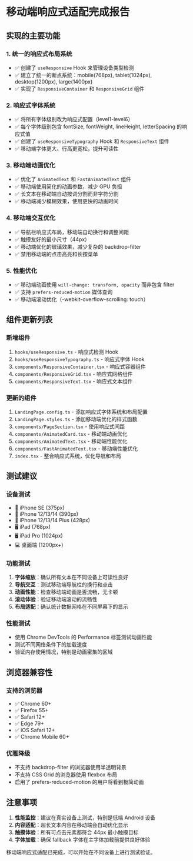 # 移动端响应式适配完成报告

## 实现的主要功能

### 1. 统一的响应式布局系统
- ✅ 创建了 `useResponsive` Hook 来管理设备类型检测
- ✅ 建立了统一的断点系统：mobile(768px), tablet(1024px), desktop(1200px), large(1400px)
- ✅ 实现了 `ResponsiveContainer` 和 `ResponsiveGrid` 组件

### 2. 响应式字体系统
- ✅ 将所有字体级别改为响应式配置（level1-level6）
- ✅ 每个字体级别包含 fontSize, fontWeight, lineHeight, letterSpacing 的响应式值
- ✅ 创建了 `useResponsiveTypography` Hook 和 `ResponsiveText` 组件
- ✅ 移动端字体更大、行高更宽松，提升可读性

### 3. 移动端动画优化
- ✅ 优化了 `AnimatedText` 和 `FastAnimatedText` 组件
- ✅ 移动端使用简化的动画参数，减少 GPU 负担
- ✅ 长文本在移动端自动按词分割而非字符分割
- ✅ 移动端减少模糊效果，使用更快的动画时间

### 4. 移动端交互优化
- ✅ 导航栏响应式布局，移动端自动换行和调整间距
- ✅ 触摸友好的最小尺寸（44px）
- ✅ 移动端优化的玻璃效果，减少复杂的 backdrop-filter
- ✅ 禁用移动端的点击高亮和长按菜单

### 5. 性能优化
- ✅ 移动端动画使用 `will-change: transform, opacity` 而非包含 filter
- ✅ 支持 `prefers-reduced-motion` 媒体查询
- ✅ 移动端滚动优化（-webkit-overflow-scrolling: touch）

## 组件更新列表

### 新增组件
1. `hooks/useResponsive.ts` - 响应式检测 Hook
2. `hooks/useResponsiveTypography.ts` - 响应式字体 Hook  
3. `components/ResponsiveContainer.tsx` - 响应式容器组件
4. `components/ResponsiveGrid.tsx` - 响应式网格组件
5. `components/ResponsiveText.tsx` - 响应式文本组件

### 更新的组件
1. `LandingPage.config.ts` - 添加响应式字体系统和布局配置
2. `LandingPage.styles.ts` - 添加移动端优化的样式函数
3. `components/PageSection.tsx` - 使用响应式间距
4. `components/AnimatedCard.tsx` - 移动端动画优化
5. `components/AnimatedText.tsx` - 移动端性能优化
6. `components/FastAnimatedText.tsx` - 移动端性能优化
7. `index.tsx` - 整合响应式系统，优化导航和布局

## 测试建议

### 设备测试
- 📱 iPhone SE (375px)
- 📱 iPhone 12/13/14 (390px) 
- 📱 iPhone 12/13/14 Plus (428px)
- 🖥️ iPad (768px)
- 🖥️ iPad Pro (1024px)
- 💻 桌面端 (1200px+)

### 功能测试
1. **字体缩放**：确认所有文本在不同设备上可读性良好
2. **导航交互**：测试移动端导航栏的换行和点击
3. **动画性能**：检查移动端动画是否流畅，无卡顿
4. **滚动体验**：验证移动端滚动的流畅性
5. **布局适配**：确认统计数据网格在不同屏幕下的显示

### 性能测试
- 使用 Chrome DevTools 的 Performance 标签测试动画性能
- 测试不同网络条件下的加载速度
- 验证内存使用情况，特别是动画密集的区域

## 浏览器兼容性

### 支持的浏览器
- ✅ Chrome 60+
- ✅ Firefox 55+  
- ✅ Safari 12+
- ✅ Edge 79+
- ✅ iOS Safari 12+
- ✅ Chrome Mobile 60+

### 优雅降级
- 不支持 backdrop-filter 的浏览器使用半透明背景
- 不支持 CSS Grid 的浏览器使用 flexbox 布局
- 启用了 prefers-reduced-motion 的用户将看到极简动画

## 注意事项

1. **性能监控**：建议在真实设备上测试，特别是低端 Android 设备
2. **内容适配**：超长文本内容在移动端会自动优化显示
3. **触摸体验**：所有可点击元素都符合 44px 最小触摸目标
4. **字体加载**：确保 fallback 字体在主字体加载前提供良好体验

移动端响应式适配已完成，可以开始在不同设备上进行测试验证。